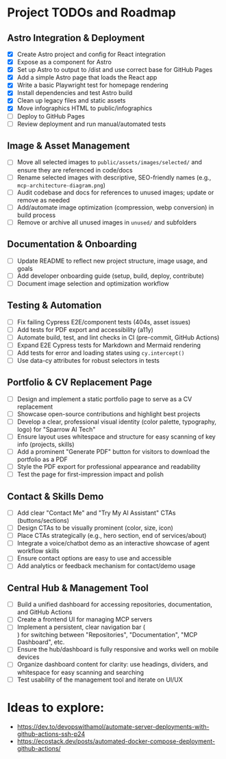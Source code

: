 # Project TODOs and Roadmap

## Astro Integration & Deployment
- [x] Create Astro project and config for React integration
- [x] Expose <App /> as a component for Astro
- [x] Set up Astro to output to /dist and use correct base for GitHub Pages
- [x] Add a simple Astro page that loads the React app
- [x] Write a basic Playwright test for homepage rendering
- [x] Install dependencies and test Astro build
- [x] Clean up legacy files and static assets
- [x] Move infographics HTML to public/infographics
- [ ] Deploy to GitHub Pages
- [ ] Review deployment and run manual/automated tests

## Image & Asset Management
- [ ] Move all selected images to `public/assets/images/selected/` and ensure they are referenced in code/docs
- [ ] Rename selected images with descriptive, SEO-friendly names (e.g., `mcp-architecture-diagram.png`)
- [ ] Audit codebase and docs for references to unused images; update or remove as needed
- [ ] Add/automate image optimization (compression, webp conversion) in build process
- [ ] Remove or archive all unused images in `unused/` and subfolders

## Documentation & Onboarding
- [ ] Update README to reflect new project structure, image usage, and goals
- [ ] Add developer onboarding guide (setup, build, deploy, contribute)
- [ ] Document image selection and optimization workflow

## Testing & Automation
- [ ] Fix failing Cypress E2E/component tests (404s, asset issues)
- [ ] Add tests for PDF export and accessibility (a11y)
- [ ] Automate build, test, and lint checks in CI (pre-commit, GitHub Actions)
- [ ] Expand E2E Cypress tests for Markdown and Mermaid rendering
- [ ] Add tests for error and loading states using `cy.intercept()`
- [ ] Use data-cy attributes for robust selectors in tests

## Portfolio & CV Replacement Page
- [ ] Design and implement a static portfolio page to serve as a CV replacement
- [ ] Showcase open-source contributions and highlight best projects
- [ ] Develop a clear, professional visual identity (color palette, typography, logo) for "Sparrow AI Tech"
- [ ] Ensure layout uses whitespace and structure for easy scanning of key info (projects, skills)
- [ ] Add a prominent "Generate PDF" button for visitors to download the portfolio as a PDF
- [ ] Style the PDF export for professional appearance and readability
- [ ] Test the page for first-impression impact and polish

## Contact & Skills Demo
- [ ] Add clear "Contact Me" and "Try My AI Assistant" CTAs (buttons/sections)
- [ ] Design CTAs to be visually prominent (color, size, icon)
- [ ] Place CTAs strategically (e.g., hero section, end of services/about)
- [ ] Integrate a voice/chatbot demo as an interactive showcase of agent workflow skills
- [ ] Ensure contact options are easy to use and accessible
- [ ] Add analytics or feedback mechanism for contact/demo usage

## Central Hub & Management Tool
- [ ] Build a unified dashboard for accessing repositories, documentation, and GitHub Actions
- [ ] Create a frontend UI for managing MCP servers
- [ ] Implement a persistent, clear navigation bar (<nav>) for switching between "Repositories", "Documentation", "MCP Dashboard", etc.
- [ ] Ensure the hub/dashboard is fully responsive and works well on mobile devices
- [ ] Organize dashboard content for clarity: use headings, dividers, and whitespace for easy scanning and searching
- [ ] Test usability of the management tool and iterate on UI/UX

# Ideas to explore:
- https://dev.to/devopswithamol/automate-server-deployments-with-github-actions-ssh-p24
- https://ecostack.dev/posts/automated-docker-compose-deployment-github-actions/